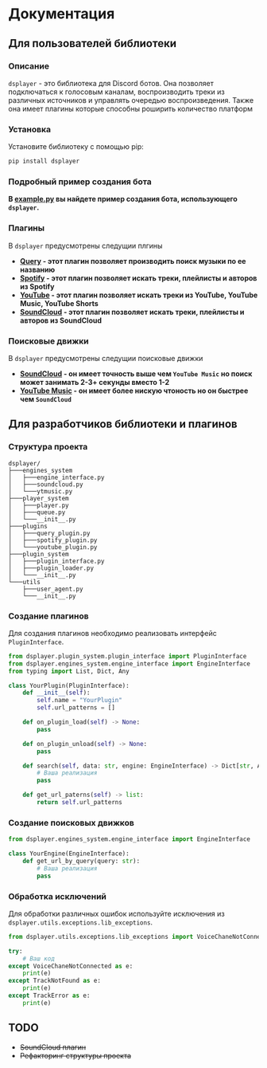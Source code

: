 # Документация

## Для пользователей библиотеки

### Описание

`dsplayer` - это библиотека для Discord ботов. Она позволяет подключаться к голосовым каналам, воспроизводить треки из различных источников и управлять очередью воспроизведения. Также она имеет плагины которые способны роширить количество платформ

### Установка

Установите библиотеку с помощью pip:

```bash
pip install dsplayer
```

### Подробный пример создания бота

**В [example.py](examples/example.py) вы найдете пример создания бота, использующего `dsplayer`.**

### Плагины 
В `dsplayer` предусмотрены следущии плгины 
- **[Query](dsplayer\plugins\query_plugin.py) - этот плагин позволяет производить поиск музыки по ее названию**
- **[Spotify](dsplayer\plugins\spotify_plugin.py) - этот плагин позволяет искать треки, плейлисты и авторов из Spotify**
- **[YouTube](dsplayer/plugins/youtube_plugin.py) - этот плагин позволяет искать треки из YouTube, YouTube Music, YouTube Shorts**
- **[SoundCloud](dsplayer/plugins/soundcloud_plugin.py) - этот плагин позволяет искать треки, плейлисты и авторов из SoundCloud**

### Поисковые движки 
В `dsplayer` предусмотрены следущии поисковые движки 
- **[SoundCloud](dsplayer\engines_system\soundсloud.py) - он имеет точность выше чем `YouTube Music` но поиск может занимать 2-3+ секунды вместо 1-2**
- **[YouTube Music](dsplayer\engines_system\ytmusic.py) - он имеет более нискую чтоность но он быстрее чем `SoundCloud`**

## Для разработчиков библиотеки и плагинов

### Структура проекта

```
dsplayer/
├───engines_system
│   ├───engine_interface.py
│   ├───soundсloud.py
│   └───ytmusic.py
├───player_system
│   ├───player.py
│   ├───queue.py
│   └───__init__.py
├───plugins
│   ├───query_plugin.py
│   ├───spotify_plugin.py
│   └───youtube_plugin.py
├───plugin_system
│   ├───plugin_interface.py
│   ├───plugin_loader.py
│   └───__init__.py
└───utils
    ├───user_agent.py
    └───__init__.py
```

### Создание плагинов

Для создания плагинов необходимо реализовать интерфейс `PluginInterface`.

```python
from dsplayer.plugin_system.plugin_interface import PluginInterface
from dsplayer.engines_system.engine_interface import EngineInterface
from typing import List, Dict, Any

class YourPlugin(PluginInterface):
    def __init__(self):
        self.name = "YourPlugin"
        self.url_patterns = []

    def on_plugin_load(self) -> None:
        pass

    def on_plugin_unload(self) -> None:
        pass

    def search(self, data: str, engine: EngineInterface) -> Dict[str, Any]:
        # Ваша реализация 
        pass

    def get_url_paterns(self) -> list:
        return self.url_patterns
```

### Создание поисковых движков 

```python 
from dsplayer.engines_system.engine_interface import EngineInterface

class YourEngine(EngineInterface):
    def get_url_by_query(query: str):
        # Ваша реализация 
        pass        
```

### Обработка исключений

Для обработки различных ошибок используйте исключения из `dsplayer.utils.exceptions.lib_exceptions`.

```python
from dsplayer.utils.exceptions.lib_exceptions import VoiceChaneNotConnected, TrackNotFound, TrackError

try:
    # Ваш код
except VoiceChaneNotConnected as e:
    print(e)
except TrackNotFound as e:
    print(e)
except TrackError as e:
    print(e)
```

## TODO

- ~~SoundCloud плагин~~
- ~~Рефакторинг структуры проекта~~